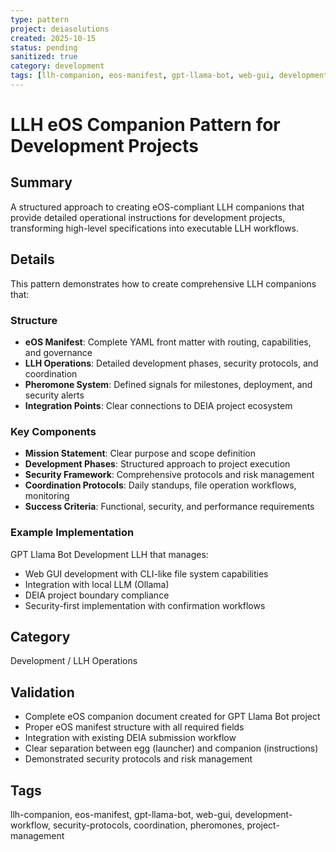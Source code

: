 ```yaml
---
type: pattern
project: deiasolutions
created: 2025-10-15
status: pending
sanitized: true
category: development
tags: [llh-companion, eos-manifest, gpt-llama-bot, web-gui, development-workflow]
---
```


# LLH eOS Companion Pattern for Development Projects

## Summary
A structured approach to creating eOS-compliant LLH companions that provide detailed operational instructions for development projects, transforming high-level specifications into executable LLH workflows.

## Details
This pattern demonstrates how to create comprehensive LLH companions that:

### Structure
- **eOS Manifest**: Complete YAML front matter with routing, capabilities, and governance
- **LLH Operations**: Detailed development phases, security protocols, and coordination
- **Pheromone System**: Defined signals for milestones, deployment, and security alerts
- **Integration Points**: Clear connections to DEIA project ecosystem

### Key Components
- **Mission Statement**: Clear purpose and scope definition
- **Development Phases**: Structured approach to project execution
- **Security Framework**: Comprehensive protocols and risk management
- **Coordination Protocols**: Daily standups, file operation workflows, monitoring
- **Success Criteria**: Functional, security, and performance requirements

### Example Implementation
GPT Llama Bot Development LLH that manages:
- Web GUI development with CLI-like file system capabilities
- Integration with local LLM (Ollama)
- DEIA project boundary compliance
- Security-first implementation with confirmation workflows

## Category
Development / LLH Operations

## Validation
- Complete eOS companion document created for GPT Llama Bot project
- Proper eOS manifest structure with all required fields
- Integration with existing DEIA submission workflow
- Clear separation between egg (launcher) and companion (instructions)
- Demonstrated security protocols and risk management

## Tags
llh-companion, eos-manifest, gpt-llama-bot, web-gui, development-workflow, security-protocols, coordination, pheromones, project-management
